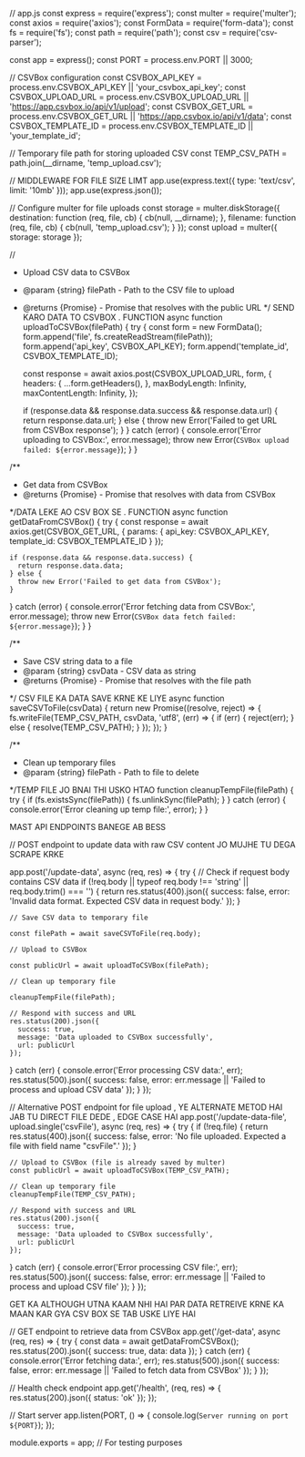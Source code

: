 // app.js
const express = require('express');
const multer = require('multer');
const axios = require('axios');
const FormData = require('form-data');
const fs = require('fs');
const path = require('path');
const csv = require('csv-parser');

const app = express();
const PORT = process.env.PORT || 3000;

// CSVBox configuration
const CSVBOX_API_KEY = process.env.CSVBOX_API_KEY || 'your_csvbox_api_key';
const CSVBOX_UPLOAD_URL = process.env.CSVBOX_UPLOAD_URL || 'https://app.csvbox.io/api/v1/upload';
const CSVBOX_GET_URL = process.env.CSVBOX_GET_URL || 'https://app.csvbox.io/api/v1/data';
const CSVBOX_TEMPLATE_ID = process.env.CSVBOX_TEMPLATE_ID || 'your_template_id';

// Temporary file path for storing uploaded CSV
const TEMP_CSV_PATH = path.join(__dirname, 'temp_upload.csv');

// MIDDLEWARE FOR FILE SIZE LIMT 
app.use(express.text({ type: 'text/csv', limit: '10mb' }));
app.use(express.json());

// Configure multer for file uploads
const storage = multer.diskStorage({
  destination: function (req, file, cb) {
    cb(null, __dirname);
  },
  filename: function (req, file, cb) {
    cb(null, 'temp_upload.csv');
  }
});
const upload = multer({ storage: storage });

//
 * Upload CSV data to CSVBox
 * @param {string} filePath - Path to the CSV file to upload
 * @returns {Promise<string>} - Promise that resolves with the public URL
 */ SEND KARO DATA TO CSVBOX . FUNCTION 
async function uploadToCSVBox(filePath) {
  try {
    const form = new FormData();
    form.append('file', fs.createReadStream(filePath));
    form.append('api_key', CSVBOX_API_KEY);
    form.append('template_id', CSVBOX_TEMPLATE_ID);

    const response = await axios.post(CSVBOX_UPLOAD_URL, form, {
      headers: {
        ...form.getHeaders(),
      },
      maxBodyLength: Infinity,
      maxContentLength: Infinity,
    });

    if (response.data && response.data.success && response.data.url) {
      return response.data.url;
    } else {
      throw new Error('Failed to get URL from CSVBox response');
    }
  } catch (error) {
    console.error('Error uploading to CSVBox:', error.message);
    throw new Error(`CSVBox upload failed: ${error.message}`);
  }
}

/**
 * Get data from CSVBox
 * @returns {Promise<Array>} - Promise that resolves with data from CSVBox

 */DATA LEKE AO CSV BOX SE . FUNCTION 
async function getDataFromCSVBox() {
  try {
    const response = await axios.get(CSVBOX_GET_URL, {
      params: {
        api_key: CSVBOX_API_KEY,
        template_id: CSVBOX_TEMPLATE_ID
      }
    });

    if (response.data && response.data.success) {
      return response.data.data;
    } else {
      throw new Error('Failed to get data from CSVBox');
    }
  } catch (error) {
    console.error('Error fetching data from CSVBox:', error.message);
    throw new Error(`CSVBox data fetch failed: ${error.message}`);
  }
}

/**
 * Save CSV string data to a file
 * @param {string} csvData - CSV data as string
 * @returns {Promise<string>} - Promise that resolves with the file path

 */
 CSV FILE KA DATA SAVE KRNE KE LIYE 
async function saveCSVToFile(csvData) {
  return new Promise((resolve, reject) => {
    fs.writeFile(TEMP_CSV_PATH, csvData, 'utf8', (err) => {
      if (err) {
        reject(err);
      } else {
        resolve(TEMP_CSV_PATH);
      }
    });
  });
}

/**
 * Clean up temporary files
 * @param {string} filePath - Path to file to delete

 */TEMP FILE JO BNAI THI USKO HTAO 
function cleanupTempFile(filePath) {
  try {
    if (fs.existsSync(filePath)) {
      fs.unlinkSync(filePath);
    }
  } catch (error) {
    console.error('Error cleaning up temp file:', error);
  }
}

MAST API ENDPOINTS BANEGE AB BESS

// POST endpoint to update data with raw CSV content JO MUJHE TU DEGA SCRAPE KRKE 


app.post('/update-data', async (req, res) => {
  try {
    // Check if request body contains CSV data
    if (!req.body || typeof req.body !== 'string' || req.body.trim() === '') {
      return res.status(400).json({
        success: false,
        error: 'Invalid data format. Expected CSV data in request body.'
      });
    }
    
    // Save CSV data to temporary file
    
    const filePath = await saveCSVToFile(req.body);
    
    // Upload to CSVBox
    
    const publicUrl = await uploadToCSVBox(filePath);
    
    // Clean up temporary file
    
    cleanupTempFile(filePath);
    
    // Respond with success and URL
    res.status(200).json({
      success: true,
      message: 'Data uploaded to CSVBox successfully',
      url: publicUrl
    });
  } catch (err) {
    console.error('Error processing CSV data:', err);
    res.status(500).json({
      success: false,
      error: err.message || 'Failed to process and upload CSV data'
    });
  }
});

// Alternative POST endpoint for file upload , YE ALTERNATE METOD HAI JAB TU DIRECT FILE DEDE , EDGE CASE HAI 
app.post('/update-data-file', upload.single('csvFile'), async (req, res) => {
  try {
    if (!req.file) {
      return res.status(400).json({
        success: false,
        error: 'No file uploaded. Expected a file with field name "csvFile".'
      });
    }
    
    // Upload to CSVBox (file is already saved by multer)
    const publicUrl = await uploadToCSVBox(TEMP_CSV_PATH);
    
    // Clean up temporary file
    cleanupTempFile(TEMP_CSV_PATH);
    
    // Respond with success and URL
    res.status(200).json({
      success: true,
      message: 'Data uploaded to CSVBox successfully',
      url: publicUrl
    });
  } catch (err) {
    console.error('Error processing CSV file:', err);
    res.status(500).json({
      success: false,
      error: err.message || 'Failed to process and upload CSV file'
    });
  }
});

GET KA ALTHOUGH UTNA KAAM NHI HAI PAR DATA RETREIVE KRNE KA MAAN KAR GYA CSV BOX SE TAB USKE LIYE HAI 


// GET endpoint to retrieve data from CSVBox
app.get('/get-data', async (req, res) => {
  try {
    const data = await getDataFromCSVBox();
    res.status(200).json({
      success: true,
      data: data
    });
  } catch (err) {
    console.error('Error fetching data:', err);
    res.status(500).json({
      success: false,
      error: err.message || 'Failed to fetch data from CSVBox'
    });
  }
});



// Health check endpoint
app.get('/health', (req, res) => {
  res.status(200).json({ status: 'ok' });
});

// Start server
app.listen(PORT, () => {
  console.log(`Server running on port ${PORT}`);
});

module.exports = app; // For testing purposes
